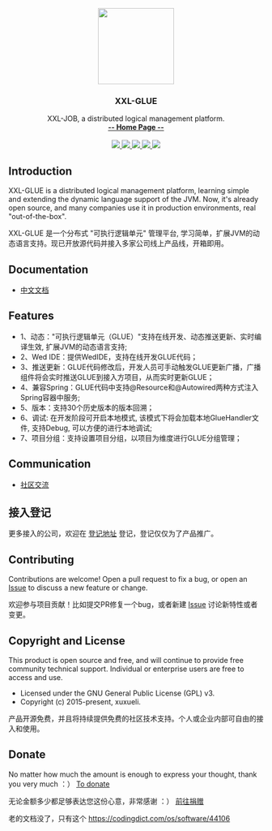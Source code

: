 <p align="center">
    <img src="https://raw.githubusercontent.com/xuxueli/xxl-job/master/doc/images/xxl-logo.jpg" width="150">
    <h3 align="center">XXL-GLUE</h3>
    <p align="center">
        XXL-JOB, a distributed logical management platform.
        <br>
        <a href="http://www.xuxueli.com/xxl-glue/"><strong>-- Home Page --</strong></a>
        <br>
        <br>
        <a href="https://travis-ci.org/xuxueli/xxl-glue">
            <img src="https://travis-ci.org/xuxueli/xxl-glue.svg?branch=master" >
        </a>
        <a href="https://maven-badges.herokuapp.com/maven-central/com.xuxueli/xxl-glue/">
            <img src="https://maven-badges.herokuapp.com/maven-central/com.xuxueli/xxl-glue/badge.svg" >
        </a>
         <a href="https://github.com/xuxueli/xxl-glue/releases">
             <img src="https://img.shields.io/github/release/xuxueli/xxl-glue.svg" >
         </a>
         <a href="http://www.gnu.org/licenses/gpl-3.0.html">
             <img src="https://img.shields.io/badge/license-GPLv3-blue.svg" >
         </a>
          <a href="http://www.xuxueli.com/page/donate.html">
                <img src="https://img.shields.io/badge/%24-donate-ff69b4.svg?style=flat-square" >
          </a>
    </p>    
</p>


## Introduction
XXL-GLUE is a distributed logical management platform, learning simple and extending the dynamic language support of the JVM. 
Now, it's already open source, and many companies use it in production environments, real "out-of-the-box".

XXL-GLUE 是一个分布式 "可执行逻辑单元" 管理平台, 学习简单，扩展JVM的动态语言支持。现已开放源代码并接入多家公司线上产品线，开箱即用。


## Documentation
- [中文文档](http://www.xuxueli.com/xxl-glue/)


## Features
- 1、动态："可执行逻辑单元（GLUE）"支持在线开发、动态推送更新、实时编译生效, 扩展JVM的动态语言支持;
- 2、Wed IDE：提供WedIDE，支持在线开发GLUE代码；
- 3、推送更新：GLUE代码修改后，开发人员可手动触发GLUE更新广播，广播组件将会实时推送GLUE到接入方项目，从而实时更新GLUE；
- 4、兼容Spring：GLUE代码中支持@Resource和@Autowired两种方式注入Spring容器中服务;
- 5、版本：支持30个历史版本的版本回溯；
- 6、调试: 在开发阶段可开启本地模式, 该模式下将会加载本地GlueHandler文件, 支持Debug, 可以方便的进行本地调试;
- 7、项目分组：支持设置项目分组，以项目为维度进行GLUE分组管理；


## Communication

- [社区交流](http://www.xuxueli.com/page/community.html)

## 接入登记
更多接入的公司，欢迎在 [登记地址](https://github.com/xuxueli/xxl-glue/issues/1 ) 登记，登记仅仅为了产品推广。


## Contributing
Contributions are welcome! Open a pull request to fix a bug, or open an [Issue](https://github.com/xuxueli/xxl-glue/issues/) to discuss a new feature or change.

欢迎参与项目贡献！比如提交PR修复一个bug，或者新建 [Issue](https://github.com/xuxueli/xxl-glue/issues/) 讨论新特性或者变更。


## Copyright and License
This product is open source and free, and will continue to provide free community technical support. Individual or enterprise users are free to access and use.

- Licensed under the GNU General Public License (GPL) v3.
- Copyright (c) 2015-present, xuxueli.

产品开源免费，并且将持续提供免费的社区技术支持。个人或企业内部可自由的接入和使用。


## Donate
No matter how much the amount is enough to express your thought, thank you very much ：）     [To donate](http://www.xuxueli.com/page/donate.html )

无论金额多少都足够表达您这份心意，非常感谢 ：）      [前往捐赠](http://www.xuxueli.com/page/donate.html )

老的文档没了，只有这个 https://codingdict.com/os/software/44106
